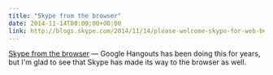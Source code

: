 ```yaml
---
title: "Skype from the browser"
date: 2014-11-14T00:00:00+00:00
link: http://blogs.skype.com/2014/11/14/please-welcome-skype-for-web-beta/
---
```

[Skype from the browser](http://blogs.skype.com/2014/11/14/please-welcome-skype-for-web-beta/) &mdash; 
 Google Hangouts has been doing this for years, but I'm glad to see that Skype has made its way to the browser as well.
